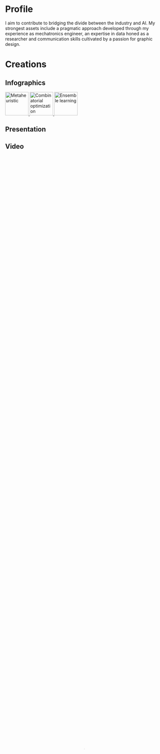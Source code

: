 # Profile

I aim to contribute to bridging the divide between the industry and AI. My strongest assets include a pragmatic approach developed through my experience as mechatronics engineer, an expertise in data honed as a researcher and communication skills cultivated by a passion for graphic design.

# Creations
## Infographics
<a href="http://fanny-rebiffe.github.io/infographics/Metaheuristic.pdf">
<img src="http://fanny-rebiffe.github.io/img/meta.JPG" alt="Metaheuristic" style="height:75px;width:auto;">
</a>
<a href="http://fanny-rebiffe.github.io/infographics/Combinatorial_optimization.pdf">
<img src="http://fanny-rebiffe.github.io/img/combi.JPG" alt="Combinatorial optimization" style="height:75px;width:auto;">
</a>
<a href="http://fanny-rebiffe.github.io/infographics/Ensemble_Learning.pdf">
<img src="http://fanny-rebiffe.github.io/img/ens.jpg" alt="Ensemble learning" style="height:75px;width:auto;">
</a>

## Presentation

## Video

<div class="video" style="padding-top=56.25%;">
<video src="/img/Fanny_Rebiffe.mp4" poster="/img/thumbnail.PNG" class="presentation" control width="100%" height="100%" type="video/mp4" controls></video>
</div>
